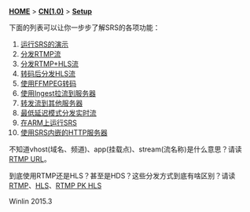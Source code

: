 [**HOME**](Home) > [**CN(1.0)**](v1_CN_Home) > [**Setup**](v1_CN_Setup)

下面的列表可以让你一步步了解SRS的各项功能：

1. [运行SRS的演示](v1_CN_SampleDemo)
1. [分发RTMP流](v1_CN_SampleRTMP)
1. [分发RTMP+HLS流](v1_CN_SampleHLS)
1. [转码后分发HLS流](v1_CN_SampleTranscode2HLS)
1. [使用FFMPEG转码](v1_CN_SampleFFMPEG)
1. [使用Ingest拉流到服务器](v1_CN_SampleIngest)
1. [转发流到其他服务器](v1_CN_SampleForward)
1. [最低延迟模式分发实时流](v1_CN_SampleRealtime)
1. [在ARM上运行SRS](v1_CN_SampleARM)
1. [使用SRS内嵌的HTTP服务器](v1_CN_SampleHTTP)

不知道vhost(域名、频道)、app(挂载点)、stream(流名称)是什么意思？请读[RTMP URL](v1_CN_RtmpUrlVhost)。

到底使用RTMP还是HLS？甚至是HDS？这些分发方式到底有啥区别？请读[RTMP](v1_CN_DeliveryRTMP)、[HLS](v1_CN_DeliveryHLS)、[RTMP PK HLS](v1_CN_RTMP.PK.HTTP)

Winlin 2015.3